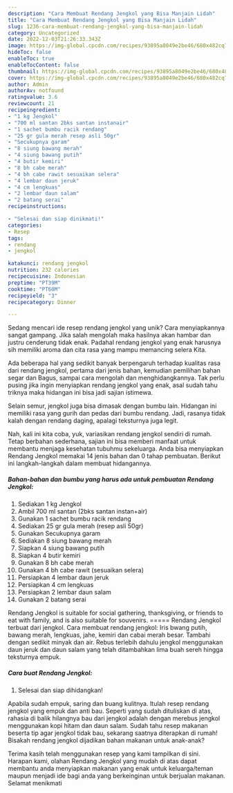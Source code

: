 ```yaml
---
description: "Cara Membuat Rendang Jengkol yang Bisa Manjain Lidah"
title: "Cara Membuat Rendang Jengkol yang Bisa Manjain Lidah"
slug: 1236-cara-membuat-rendang-jengkol-yang-bisa-manjain-lidah
category: Uncategorized
date: 2022-12-03T21:26:33.343Z
image: https://img-global.cpcdn.com/recipes/93895a8049e2be46/680x482cq70/rendang-jengkol-foto-resep-utama.jpg
hideToc: false
enableToc: true
enableTocContent: false
thumbnail: https://img-global.cpcdn.com/recipes/93895a8049e2be46/680x482cq70/rendang-jengkol-foto-resep-utama.jpg
cover: https://img-global.cpcdn.com/recipes/93895a8049e2be46/680x482cq70/rendang-jengkol-foto-resep-utama.jpg
author: Admin
authorAv: notfound
ratingvalue: 3.6
reviewcount: 21
recipeingredient:
- "1 kg Jengkol"
- "700 ml santan 2bks santan instanair"
- "1 sachet bumbu racik rendang"
- "25 gr gula merah resep asli 50gr"
- "Secukupnya garam"
- "8 siung bawang merah"
- "4 siung bawang putih"
- "4 butir kemiri"
- "8 bh cabe merah"
- "4 bh cabe rawit sesuaikan selera"
- "4 lembar daun jeruk"
- "4 cm lengkuas"
- "2 lembar daun salam"
- "2 batang serai"
recipeinstructions:

- "Selesai dan siap dinikmati!"
categories:
- Resep
tags:
- rendang
- jengkol

katakunci: rendang jengkol 
nutrition: 232 calories
recipecuisine: Indonesian
preptime: "PT39M"
cooktime: "PT60M"
recipeyield: "3"
recipecategory: Dinner

---
```





Sedang mencari ide resep rendang jengkol yang unik? Cara menyiapkannya sangat gampang. Jika salah mengolah maka hasilnya akan hambar dan justru cenderung tidak enak. Padahal rendang jengkol yang enak harusnya sih memiliki aroma dan cita rasa yang mampu memancing selera Kita.





Ada beberapa hal yang sedikit banyak berpengaruh terhadap kualitas rasa dari rendang jengkol, pertama dari jenis bahan, kemudian pemilihan bahan segar dan Bagus, sampai cara mengolah dan menghidangkannya. Tak perlu pusing jika ingin menyiapkan rendang jengkol yang enak,      asal sudah tahu triknya maka hidangan ini bisa jadi sajian istimewa.














Selain semur, jengkol juga bisa dimasak dengan bumbu lain. Hidangan ini memiliki rasa yang gurih dan pedas dari bumbu rendang. Jadi, rasanya tidak kalah dengan rendang daging, apalagi teksturnya juga legit.






Nah, kali ini kita coba, yuk, variasikan rendang jengkol sendiri di rumah. Tetap berbahan sederhana, sajian ini bisa memberi manfaat untuk membantu menjaga kesehatan tubuhmu sekeluarga. Anda bisa menyiapkan Rendang Jengkol memakai 14 jenis bahan dan 0 tahap pembuatan. Berikut ini langkah-langkah dalam membuat hidangannya.

<!--inarticleads1-->

##### Bahan-bahan dan bumbu yang harus ada untuk pembuatan Rendang Jengkol:

1. Sediakan 1 kg Jengkol
1. Ambil 700 ml santan (2bks santan instan+air)
1. Gunakan 1 sachet bumbu racik rendang
1. Sediakan 25 gr gula merah (resep asli 50gr)
1. Gunakan Secukupnya garam
1. Sediakan 8 siung bawang merah
1. Siapkan 4 siung bawang putih
1. Siapkan 4 butir kemiri
1. Gunakan 8 bh cabe merah
1. Gunakan 4 bh cabe rawit (sesuaikan selera)
1. Persiapkan 4 lembar daun jeruk
1. Persiapkan 4 cm lengkuas
1. Persiapkan 2 lembar daun salam
1. Gunakan 2 batang serai


Rendang Jengkol is suitable for social gathering, thanksgiving, or friends to eat with family, and is also suitable for souvenirs. ===== Rendang Jengkol terbuat dari jengkol. Cara membuat rendang jengkol: Iris bwang putih, bawang merah, lengkuas, jahe, kemiri dan cabai merah besar. Tambahi dengan sedikit minyak dan air. Rebus terlebih dahulu jengkol menggunakan daun jeruk dan daun salam yang telah ditambahkan lima buah sereh hingga teksturnya empuk. 

<!--inarticleads2-->

##### Cara buat Rendang Jengkol:


1. Selesai dan siap dihidangkan!

Apabila sudah empuk, saring dan buang kulitnya. Itulah resep rendang jengkol yang empuk dan anti bau. Seperti yang sudah dituliskan di atas, rahasia di balik hilangnya bau dari jengkol adalah dengan merebus jengkol menggunakan kopi hitam dan daun salam. Sudah tahu resep makanan beserta tip agar jengkol tidak bau, sekarang saatnya diterapkan di rumah! Bisakah rendang jengkol dijadikan bahan makanan untuk anak-anak? 

Terima kasih telah menggunakan resep yang kami tampilkan di sini. Harapan kami, olahan Rendang Jengkol yang mudah di atas dapat membantu anda menyiapkan makanan yang enak untuk keluarga/teman maupun menjadi ide bagi anda yang berkeinginan untuk berjualan makanan. Selamat menikmati

